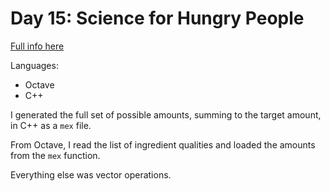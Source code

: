 # Day 15: Science for Hungry People

[Full info here](https://adventofcode.com/2015/day/15)

Languages:
* Octave
* C++

I generated the full set of possible amounts, summing to the target
amount, in C++ as a `mex` file.

From Octave, I read the list of ingredient qualities and loaded the
amounts from the `mex` function.

Everything else was vector operations.
